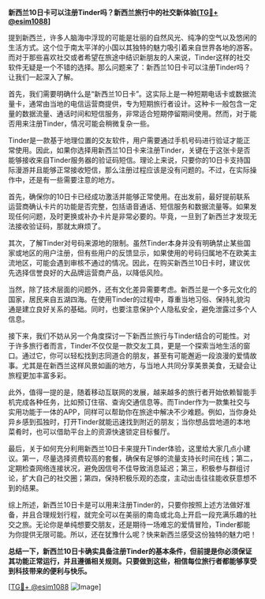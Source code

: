 **新西兰10日卡可以注册Tinder吗？新西兰旅行中的社交新体验[[TG💪+ @esim1088](https://t.me/s/esim1088)]**

提到新西兰，许多人脑海中浮现的可能是壮丽的自然风光、纯净的空气以及悠闲的生活方式。这个位于南太平洋的小国以其独特的魅力吸引着来自世界各地的游客。而对于那些喜欢社交或者希望在旅途中结识新朋友的人来说，Tinder这样的社交软件无疑是一个不错的选择。那么问题来了：新西兰10日卡可以注册Tinder吗？让我们一起深入了解。

首先，我们需要明确什么是“新西兰10日卡”。这实际上是一种短期电话卡或数据流量卡，通常由当地的电信运营商提供，专为短期旅行者设计。这种卡一般包含一定量的数据流量、通话时间和短信服务，非常适合短期停留期间使用。然而，对于能否用来注册Tinder，情况可能会稍微复杂一些。

Tinder是一款基于地理位置的交友软件，用户需要通过手机号码进行验证才能正常使用。因此，如果你选择用新西兰10日卡来注册Tinder，关键在于这张卡是否能够接收来自Tinder服务器的验证码短信。理论上来说，只要你的10日卡支持国际漫游并且能够正常接收短信，那么注册过程应该是没有问题的。不过，在实际操作中，还是有一些需要注意的地方。

首先，确保你的10日卡已经成功激活并能够正常使用。在出发前，最好提前联系运营商确认卡片的功能是否完整，包括语音通话、短信服务和数据流量等。如果发现任何问题，及时更换或补办卡片是非常必要的。毕竟，一旦到了新西兰才发现无法接收验证码，那就太麻烦了。

其次，了解Tinder对号码来源地的限制。虽然Tinder本身并没有明确禁止某些国家或地区的用户注册，但有些用户的反馈显示，如果使用的号码归属地不在欧美主流地区，可能会遇到审核不通过的情况。因此，在购买新西兰10日卡时，建议优先选择信誉良好的大品牌运营商产品，以降低风险。

当然，除了技术层面的问题外，还有文化差异需要考虑。新西兰是一个多元文化的国家，居民来自五湖四海。在使用Tinder的过程中，尊重当地习俗、保持礼貌沟通是建立良好关系的基础。同时，也要注意保护个人隐私安全，避免泄露过多个人信息。

接下来，我们不妨从另一个角度探讨一下新西兰旅行与Tinder结合的可能性。对于许多旅行者而言，Tinder不仅仅是一款交友工具，更是一个探索当地生活的窗口。通过它，你可以轻松找到志同道合的朋友，甚至有可能邂逅一段浪漫的爱情故事。尤其是在新西兰这样风景如画的地方，与当地人共同分享美景美食，无疑会让旅程更加丰富多彩。

此外，值得一提的是，随着移动互联网的发展，越来越多的旅行者开始依赖智能手机完成各种任务，比如预订住宿、查询交通信息等。而Tinder作为一款集社交与实用功能于一体的APP，同样可以帮助你在旅途中解决不少难题。例如，当你身处异乡感到孤独时，打开Tinder就能迅速找到附近的朋友；当你想品尝地道的本地菜肴时，也可以借助平台上的资源快速锁定目标餐厅。

最后，关于如何充分利用新西兰10日卡来提升Tinder体验，这里给大家几点小建议。第一，尽量选择资费较高的套餐，确保有足够的流量支持长时间在线；第二，定期检查网络连接状况，避免因信号不佳导致消息延迟；第三，积极参与群组讨论，扩大自己的社交圈；第四，保持积极乐观的态度，主动出击往往能收获意想不到的结果。

综上所述，新西兰10日卡是可以用来注册Tinder的，只要你按照上述方法做好准备，并且合理规划行程，就完全可以在美丽的南岛或北岛上开启一段充满乐趣的社交之旅。无论你是单纯想要交朋友，还是期待一场难忘的爱情冒险，Tinder都能为你提供无限可能。所以，还在犹豫什么呢？快来新西兰感受这份独特的魅力吧！

**总结一下，新西兰10日卡确实具备注册Tinder的基本条件，但前提是你必须保证其功能正常运行，并且遵循相关规则。只要做到这些，相信每位旅行者都能够享受到科技带来的便利与快乐。**

[[TG💪+ @esim1088](https://t.me/s/esim1088) ![Image](https://i.postimg.cc/4NQfJmqS/Snipaste-2025-05-13-00-14-12.png)]